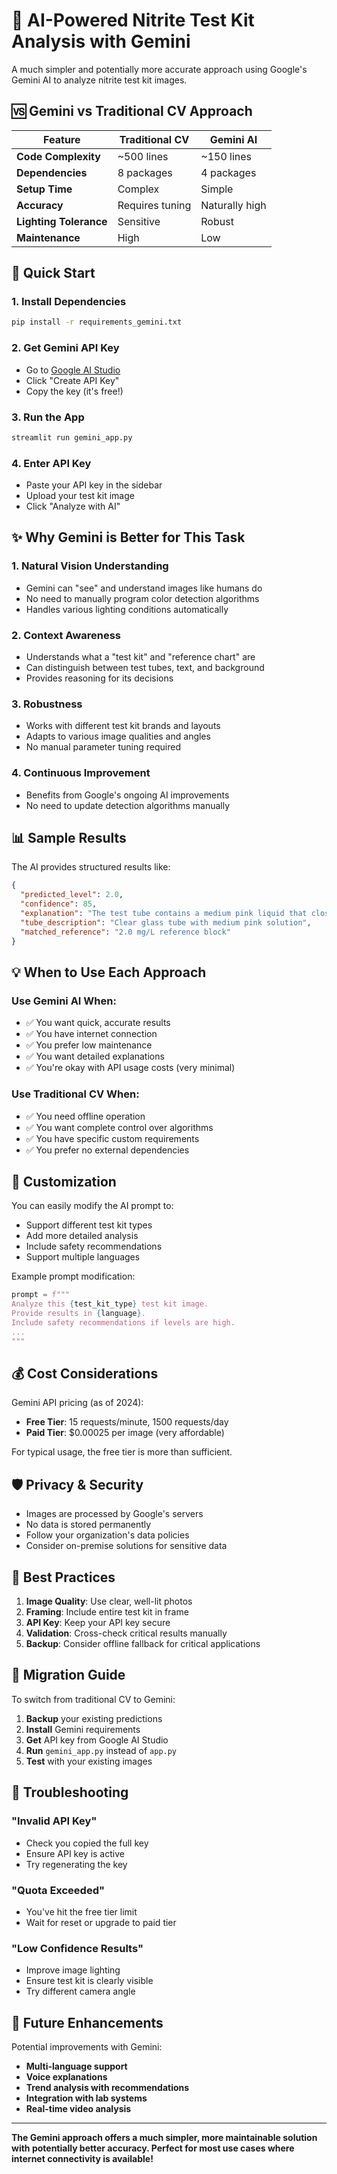 # 🤖 AI-Powered Nitrite Test Kit Analysis with Gemini

A much simpler and potentially more accurate approach using Google's Gemini AI to analyze nitrite test kit images.

## 🆚 **Gemini vs Traditional CV Approach**

| Feature | Traditional CV | Gemini AI |
|---------|---------------|-----------|
| **Code Complexity** | ~500 lines | ~150 lines |
| **Dependencies** | 8 packages | 4 packages |
| **Setup Time** | Complex | Simple |
| **Accuracy** | Requires tuning | Naturally high |
| **Lighting Tolerance** | Sensitive | Robust |
| **Maintenance** | High | Low |

## 🚀 **Quick Start**

### 1. **Install Dependencies**
```bash
pip install -r requirements_gemini.txt
```

### 2. **Get Gemini API Key**
- Go to [Google AI Studio](https://makersuite.google.com/app/apikey)
- Click "Create API Key" 
- Copy the key (it's free!)

### 3. **Run the App**
```bash
streamlit run gemini_app.py
```

### 4. **Enter API Key**
- Paste your API key in the sidebar
- Upload your test kit image
- Click "Analyze with AI"

## ✨ **Why Gemini is Better for This Task**

### **1. Natural Vision Understanding**
- Gemini can "see" and understand images like humans do
- No need to manually program color detection algorithms
- Handles various lighting conditions automatically

### **2. Context Awareness**
- Understands what a "test kit" and "reference chart" are
- Can distinguish between test tubes, text, and background
- Provides reasoning for its decisions

### **3. Robustness**
- Works with different test kit brands and layouts
- Adapts to various image qualities and angles
- No manual parameter tuning required

### **4. Continuous Improvement**
- Benefits from Google's ongoing AI improvements
- No need to update detection algorithms manually

## 📊 **Sample Results**

The AI provides structured results like:
```json
{
  "predicted_level": 2.0,
  "confidence": 85,
  "explanation": "The test tube contains a medium pink liquid that closely matches the 2.0 mg/L reference color",
  "tube_description": "Clear glass tube with medium pink solution",
  "matched_reference": "2.0 mg/L reference block"
}
```

## 💡 **When to Use Each Approach**

### **Use Gemini AI When:**
- ✅ You want quick, accurate results
- ✅ You have internet connection
- ✅ You prefer low maintenance
- ✅ You want detailed explanations
- ✅ You're okay with API usage costs (very minimal)

### **Use Traditional CV When:**
- ✅ You need offline operation
- ✅ You want complete control over algorithms
- ✅ You have specific custom requirements
- ✅ You prefer no external dependencies

## 🔧 **Customization**

You can easily modify the AI prompt to:
- Support different test kit types
- Add more detailed analysis
- Include safety recommendations
- Support multiple languages

Example prompt modification:
```python
prompt = f"""
Analyze this {test_kit_type} test kit image.
Provide results in {language}.
Include safety recommendations if levels are high.
...
"""
```

## 💰 **Cost Considerations**

Gemini API pricing (as of 2024):
- **Free Tier**: 15 requests/minute, 1500 requests/day
- **Paid Tier**: $0.00025 per image (very affordable)

For typical usage, the free tier is more than sufficient.

## 🛡️ **Privacy & Security**

- Images are processed by Google's servers
- No data is stored permanently
- Follow your organization's data policies
- Consider on-premise solutions for sensitive data

## 🎯 **Best Practices**

1. **Image Quality**: Use clear, well-lit photos
2. **Framing**: Include entire test kit in frame
3. **API Key**: Keep your API key secure
4. **Validation**: Cross-check critical results manually
5. **Backup**: Consider offline fallback for critical applications

## 🔄 **Migration Guide**

To switch from traditional CV to Gemini:

1. **Backup** your existing predictions
2. **Install** Gemini requirements
3. **Get** API key from Google AI Studio
4. **Run** `gemini_app.py` instead of `app.py`
5. **Test** with your existing images

## 🐛 **Troubleshooting**

### **"Invalid API Key"**
- Check you copied the full key
- Ensure API key is active
- Try regenerating the key

### **"Quota Exceeded"**
- You've hit the free tier limit
- Wait for reset or upgrade to paid tier

### **"Low Confidence Results"**
- Improve image lighting
- Ensure test kit is clearly visible
- Try different camera angle

## 🚀 **Future Enhancements**

Potential improvements with Gemini:
- **Multi-language support**
- **Voice explanations**
- **Trend analysis with recommendations**
- **Integration with lab systems**
- **Real-time video analysis**

---

**The Gemini approach offers a much simpler, more maintainable solution with potentially better accuracy. Perfect for most use cases where internet connectivity is available!**